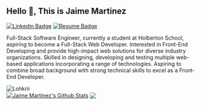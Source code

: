 ## Hello 👋, This is Jaime Martinez
[![Linkedin Badge](https://img.shields.io/badge/-jemn21819-0072b1?style=flat&logo=Linkedin&logoColor=white&link=https://www.linkedin.com/in/jaime-martinez-9a765a185/)](https://www.linkedin.com/in/jaime-martinez-9a765a185/)
[![Resume Badge](https://badgen.net/badge/My/Resume/blue?icon=atom)](https://drive.google.com/file/d/17hDx5Wcuf8MD8Q5nZVHOZFpiIK52MP4o/view?usp=sharingg)

<p align='left'>Full-Stack Software Engineer, currently a student at Holberton School, aspiring to become a Full-Stack Web Developer. Interested in Front-End Developing and provide high-impact web solutions for diverse industry organizations. Skilled in designing, developing and testing multiple web-based applications incorporating a range of technologies. Aspiring to combine broad background with strong technical skills to excel as a Front-End Developer.</p>
<div>
<img src=https://komarev.com/ghpvc/?username=Lohkrii alt=Lohkrii />
</div>

<a href="https://github-readme-stats.sabesansathananthan.vercel.app/api?username=jemn21819&show_icons=true&hide_border=true&count_private=true&include_all_commits=true&theme=radical">
<img align="center" alt="Jaime Martinez's Github Stats" src="https://github-readme-stats.sabesansathananthan.vercel.app/api?username=jemn21819&show_icons=true&hide_border=true&count_private=true&include_all_commits=true&theme=radical" /></a>
<a href="https://github-readme-stats.sabesansathananthan.vercel.app/api/top-langs/?username=jemn21819&layout=compact&theme=radical">
  <img align="center" src="https://github-readme-stats.sabesansathananthan.vercel.app/api/top-langs/?username=jemn21819&layout=compact&theme=radical" />
</a>
